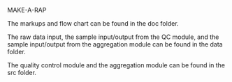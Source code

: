 MAKE-A-RAP

The markups and flow chart can be found in the doc folder.

The raw data input, the sample input/output from the QC module, and the sample input/output from the aggregation module can be found in the data folder.

The quality control module and the aggregation module can be found in the src folder.
